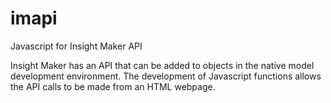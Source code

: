 imapi
=====

Javascript for Insight Maker API

Insight Maker has an API that can be added to objects in the native model development environment. The development of Javascript functions allows the API calls to be made from an HTML webpage.
